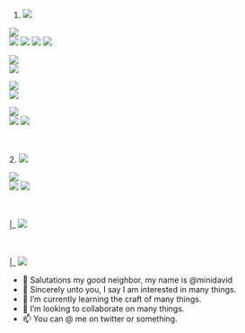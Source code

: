 1. <img src="https://img.shields.io/badge/Gamedev-000000"></img>


<img src="https://img.shields.io/badge/Lua-000000?style=for-the-badge&logo=lua&logoColor=white"></img>
<br>
<img src="https://img.shields.io/badge/TIC-80-FFFFFF?style=for-the-badge&logo=tic80&logoColor=blue"></img>
<img src="https://img.shields.io/badge/Love2D-FFFFFF?style=for-the-badge&logo=love2d&logoColor=blue"></img>
<img src="https://img.shields.io/badge/PICO-8-FFFFFF?style=for-the-badge&logo=pico8&logoColor=red"></img>
<img src="https://img.shields.io/badge/Defold-FFFFFF?style=for-the-badge&logo=defold&logoColor=white"></img>

<img src ="https://img.shields.io/badge/C%23-000000?logo=c%23&logoColor=white&style=for-the-badge"></img>
<br>
<img src="https://img.shields.io/badge/Unity-FFFFFF?style=for-the-badge&logo=unity&logoColor=grey"></img>

<img src ="https://img.shields.io/badge/C%2B%2B-000000?logo=c%2B%2B&logoColor=white&style=for-the-badge"></img>
<br>
<img src="https://img.shields.io/badge/Unreal Engine-FFFFFF?style=for-the-badge&logo=unrealengine&logoColor=grey"></img>

<img src="https://img.shields.io/badge/C-000000?style=for-the-badge&logo=c&logoColor=white"></img>
<br>
<img src="https://img.shields.io/badge/SDL2-FFFFFF?style=for-the-badge&logo=sdl&logoColor=blue"></img>
<img src="https://img.shields.io/badge/Raylib-FFFFFF?style=for-the-badge&logo=raylib&logoColor=blue"></img>



<br><br>
2. <img src="https://img.shields.io/badge/Mobile Dev-000000"></img>


<img src="https://img.shields.io/badge/Android-FFFFFF?style=for-the-badge&logo=android&logoColor=grey"></img>
<br>
<img src="https://img.shields.io/badge/Dart-000000?style=for-the-badge&logo=dart&logoColor=grey"></img>
<img src="https://img.shields.io/badge/Kotlin-000000?style=for-the-badge&logo=kotlin&logoColor=grey"></img>

<br><br>
|_      <img src="https://img.shields.io/badge/HTML5-000000?style=for-the-badge&logo=HTML5&logoColor=white"></img>


<br><br>
|_      <img src="https://img.shields.io/badge/C++-000000?style=for-the-badge&logo=HTML5&logoColor=black"></img>


- 👋 Salutations my good neighbor, my name is @minidavid
- 👀 Sincerely unto you, I say I am interested in many things.
- 🌱 I’m currently learning the craft of many things.
- 💞️ I’m looking to collaborate on many things.
- 📫 You can @ me on twitter or something.

<!---
minidavid/minidavid is a ✨ special ✨ repository because its `README.md` (this file) appears on your GitHub profile.
You can click the Preview link to take a look at your changes.
--->
